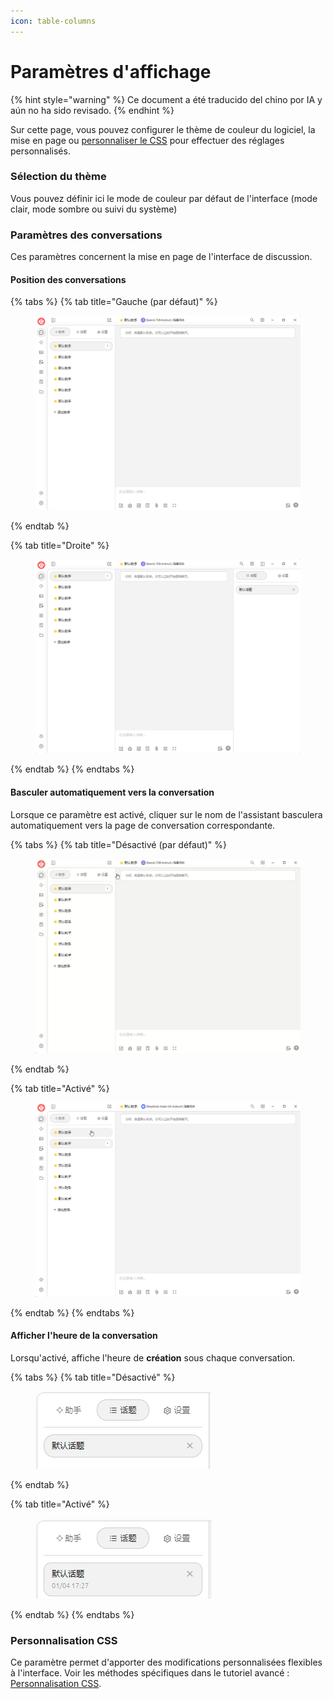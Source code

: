 ```yaml
---
icon: table-columns
---
```

# Paramètres d'affichage


{% hint style="warning" %}
Ce document a été traducido del chino por IA y aún no ha sido revisado.
{% endhint %}




Sur cette page, vous pouvez configurer le thème de couleur du logiciel, la mise en page ou [personnaliser le CSS](../../../personalization-settings/css.md) pour effectuer des réglages personnalisés.

### Sélection du thème

Vous pouvez définir ici le mode de couleur par défaut de l'interface (mode clair, mode sombre ou suivi du système)

### Paramètres des conversations

Ces paramètres concernent la mise en page de l'interface de discussion.

#### Position des conversations

{% tabs %}
{% tab title="Gauche (par défaut)" %}
<figure><img src="../../../.gitbook/assets/image (10) (1).png" alt=""><figcaption></figcaption></figure>
{% endtab %}

{% tab title="Droite" %}
<figure><img src="../../../.gitbook/assets/image (11).png" alt=""><figcaption></figcaption></figure>
{% endtab %}
{% endtabs %}

#### Basculer automatiquement vers la conversation

Lorsque ce paramètre est activé, cliquer sur le nom de l'assistant basculera automatiquement vers la page de conversation correspondante.

{% tabs %}
{% tab title="Désactivé (par défaut)" %}
<figure><img src="../../../.gitbook/assets/Honeycam 2025-01-04 17-35-43.gif" alt=""><figcaption></figcaption></figure>
{% endtab %}

{% tab title="Activé" %}
<figure><img src="../../../.gitbook/assets/Honeycam 2025-01-04 17-38-18.gif" alt=""><figcaption></figcaption></figure>
{% endtab %}
{% endtabs %}

#### Afficher l'heure de la conversation

Lorsqu'activé, affiche l'heure de **création** sous chaque conversation.

{% tabs %}
{% tab title="Désactivé" %}
<figure><img src="../../../.gitbook/assets/image (14).png" alt=""><figcaption></figcaption></figure>
{% endtab %}

{% tab title="Activé" %}
<figure><img src="../../../.gitbook/assets/image (12).png" alt=""><figcaption></figcaption></figure>
{% endtab %}
{% endtabs %}

### Personnalisation CSS

Ce paramètre permet d'apporter des modifications personnalisées flexibles à l'interface. Voir les méthodes spécifiques dans le tutoriel avancé : [Personnalisation CSS](../../../personalization-settings/css.md).